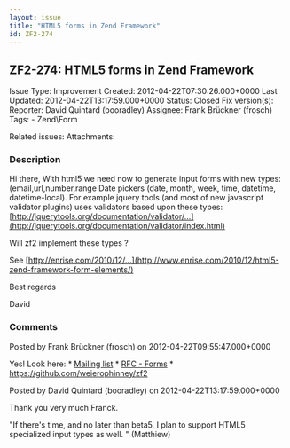 ```yaml
---
layout: issue
title: "HTML5 forms in Zend Framework"
id: ZF2-274
---
```


ZF2-274: HTML5 forms in Zend Framework
--------------------------------------

 Issue Type: Improvement Created: 2012-04-22T07:30:26.000+0000 Last Updated: 2012-04-22T13:17:59.000+0000 Status: Closed Fix version(s): 
 Reporter:  David Quintard (booradley)  Assignee:  Frank Brückner (frosch)  Tags: - Zend\\Form
 
 Related issues: 
 Attachments: 
### Description

Hi there, With html5 we need now to generate input forms with new types: (email,url,number,range Date pickers (date, month, week, time, datetime, datetime-local). For example jquery tools (and most of new javascript validator plugins) uses validators based upon these types: [http://jquerytools.org/documentation/validator/…](http://jquerytools.org/documentation/validator/index.html)

Will zf2 implement these types ?

See [http://enrise.com/2010/12/…](http://www.enrise.com/2010/12/html5-zend-framework-form-elements/)

Best regards

David

 

 

### Comments

Posted by Frank Brückner (frosch) on 2012-04-22T09:55:47.000+0000

Yes! Look here: \* [Mailing list](http://zend-framework-community.634137.n4.nabble.com/Forms-status-td4575373.html) \* [RFC - Forms](http://framework.zend.com/wiki/display/ZFDEV2/RFC+-+Forms) \* [](https://github.com/weierophinney/zf2/blob/feature/forms/library/Zend/Form/TODO.md)<https://github.com/weierophinney/zf2>

 

 

Posted by David Quintard (booradley) on 2012-04-22T13:17:59.000+0000

Thank you very much Franck.

"If there's time, and no later than beta5, I plan to support HTML5 specialized input types as well. " (Matthiew)

 

 